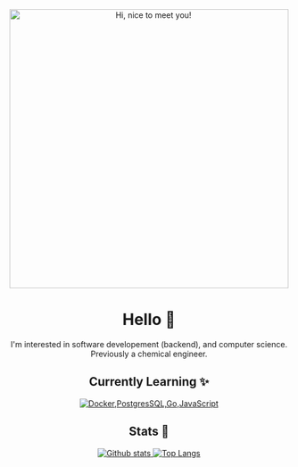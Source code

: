 
<div align="center">
<img src="https://media.giphy.com/media/3Q2hJ4FLN1UvS/giphy.gif" width=500px title="Hi, nice to meet you!">
</div>

<h1 align="center">Hello 👋</h1>
<p align="center">I'm interested in software developement (backend), and computer science. Previously a chemical engineer.</p>

<h2 align="center">Currently Learning ✨</h2>
<p align="center">
  <a href="#">
    <img src="https://skillicons.dev/icons?i=docker,postgres,golang,js" alt="Docker,PostgresSQL,Go,JavaScript" />
  </a>
</p>

<h2 align="center">Stats 🚀</h2>
<p align="center"><a href="#">
    <img src="https://github-readme-stats-blue-phi-76.vercel.app/api?username=luhamoza&theme=aura_dark&show_icons=true&hide_rank=true&custom_title=Stats&count_private=true&hide_border=true&hide=issues,contribs,prs&line_height=24&bg_color=0d1117" alt="Github stats" />
  <img src="https://github-readme-stats-blue-phi-76.vercel.app/api/top-langs?username=luhamoza&layout=compact&theme=aura_dark&count_private=true&hide_border=true&bg_color=0d1117" alt="Top Langs">
</a></p>

